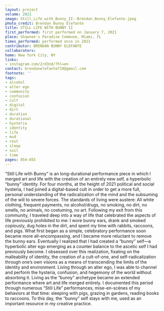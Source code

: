 ```yaml
---
layout: project
volume: 2021
image: Still_Life_with_Bunny_II--Brendan_Bunny_Elefante.jpeg
photo_credit: Brendan Bunny Elefante
title: STILL LIFE WITH BUNNY II
first_performed: first performed on January 7, 2021
place: Shawnee's Paradise Commune, Miami, FL
times_performed: performed once in 2021
contributor: BRENDAN BUNNY ELEFANTE
collaborators:
home: New York City, NY
links:
- instagram.com/2rd3nd/?hl=en
contact: brendanelefante719@gmail.com
footnote: ''
tags:
- alcohol
- alter ego
- community
- confusion
- cult
- digital
- dirt
- duration
- durational
- hysteria
- identity
- life
- mud
- rest
- sleep
- soil
- time
pages: 854-855
---
```


“Still Life with Bunny” is an long-durational performance piece in which I merged art and life with the creation of an entirely new self, a hyperbolic “bunny” identity. For four months, at the height of 2021 political and social hysteria, I had joined a digital-based cult in order to get a more full, personal understanding of the radicalization of the mind and the subsuming of the will to severe forces. The standards of living were austere: All white clothing, frequent payments, no alcohol/drugs, no smoking, no dirt, no smells, no animals, no costuming, no art. Following my exit from this community, I traveled deep into a way of life that celebrated the aspects of life previously prohibited to me: I wore bunny ears, drank and smoked copiously, dug holes in the dirt, and spent my time with rabbits, raccoons, and pigs. What first began as a simple, celebratory performance soon became more all-encompassing, and I became more reluctant to remove the bunny ears. Eventually I realized that I had created a “bunny” self—a hyperbolic alter ego emerging as a counter balance to the ascetic self I had previously become. I obsessed over this realization, fixating on the malleability of identity, the creation of a cult-of-one, and self-radicalization through one’s own visions as a means of transcending the limits of the identity and environment. Living through an alter ego, I was able to channel and perform the hysteria, confusion, and hegemony of the world without absorbing it. Living as the “bunny” archetype became an extended performance where art and life merged entirely. I documented this period through numerous “Still Life” performances, mise-en-scènes of my behaviors at that time: sleeping with pigs, grazing in gardens, reading books to raccoons. To this day, the “bunny” self stays with me, used as an important resource in my creative practice.